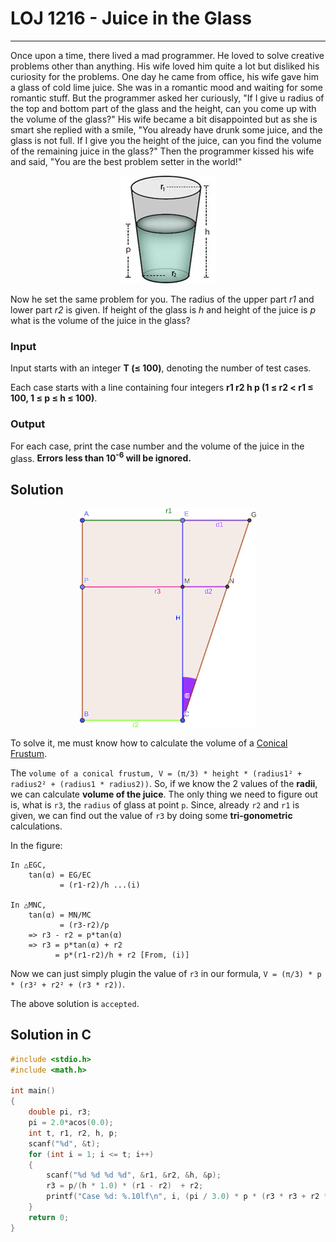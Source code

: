 # LOJ 1216 - Juice in the Glass #
---
Once upon a time, there lived a mad programmer. He loved to solve creative problems other than anything. His wife loved him quite a lot but disliked his curiosity for the problems. One day he came from office, his wife gave him a glass of cold lime juice. She was in a romantic mood and waiting for some romantic stuff. But the programmer asked her curiously, "If I give u radius of the top and bottom part of the glass and the height, can you come up with the volume of the glass?" His wife became a bit disappointed but as she is smart she replied with a smile, "You already have drunk some juice, and the glass is not full. If I give you the height of the juice, can you find the volume of the remaining juice in the glass?" Then the programmer kissed his wife and said, "You are the best problem setter in the world!"

<p align = "center"><img src="problem1216.png"></p>

Now he set the same problem for you. The radius of the upper part _r1_ and lower part _r2_ is given. If height of the glass is _h_ and height of the juice is _p_ what is the volume of the juice in the glass?

### Input

Input starts with an integer __T (≤ 100)__, denoting the number of test cases.

Each case starts with a line containing four integers __r1 r2 h p (1 ≤ r2 < r1 ≤ 100, 1 ≤ p ≤ h ≤ 100)__.

### Output

For each case, print the case number and the volume of the juice in the glass. __Errors less than 10<sup>-6</sup> will be ignored.__

## Solution

<p align = "center"><img src="1216.png" height ="350" ></p>

To solve it, me must know how to calculate the volume of a [Conical Frustum](https://en.wikipedia.org/wiki/Frustum "Conical Frustum").

The `volume of a conical frustum, V = (π/3) * height * (radius1² + radius2² + (radius1 * radius2))`. So, if we know the 2 values of the __radii__, we can calculate __volume of the juice__. The only thing we need to figure out is, what is `r3`, the `radius` of glass at point `p`. Since, already `r2` and `r1` is given, we can find out the value of `r3` by doing some __tri-gonometric__ calculations.

In the figure:
```
In △EGC, 
    tan(α) = EG/EC
           = (r1-r2)/h ...(i)

In △MNC,
    tan(α) = MN/MC
           = (r3-r2)/p
    => r3 - r2 = p*tan(α)
    => r3 = p*tan(α) + r2 
          = p*(r1-r2)/h + r2 [From, (i)] 
```
Now we can just simply plugin the value of `r3` in our formula, `V = (π/3) * p * (r3² + r2² + (r3 * r2))`.

The above solution is `accepted`.

## Solution in C ##

```c
#include <stdio.h>
#include <math.h>

int main()
{
    double pi, r3;
    pi = 2.0*acos(0.0);
    int t, r1, r2, h, p;
    scanf("%d", &t);
    for (int i = 1; i <= t; i++)
    {
        scanf("%d %d %d %d", &r1, &r2, &h, &p);
        r3 = p/(h * 1.0) * (r1 - r2)  + r2;
        printf("Case %d: %.10lf\n", i, (pi / 3.0) * p * (r3 * r3 + r2 * r2 + (r3 * r2)));
    }
    return 0;
}
```